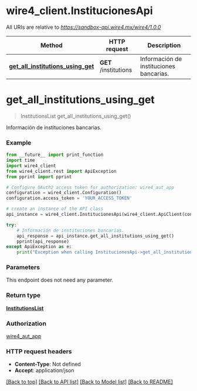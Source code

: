 # wire4_client.InstitucionesApi

All URIs are relative to *https://sandbox-api.wire4.mx/wire4/1.0.0*

Method | HTTP request | Description
------------- | ------------- | -------------
[**get_all_institutions_using_get**](InstitucionesApi.md#get_all_institutions_using_get) | **GET** /institutions | Información de instituciones bancarias.

# **get_all_institutions_using_get**
> InstitutionsList get_all_institutions_using_get()

Información de instituciones bancarias.

### Example
```python
from __future__ import print_function
import time
import wire4_client
from wire4_client.rest import ApiException
from pprint import pprint

# Configure OAuth2 access token for authorization: wire4_aut_app
configuration = wire4_client.Configuration()
configuration.access_token = 'YOUR_ACCESS_TOKEN'

# create an instance of the API class
api_instance = wire4_client.InstitucionesApi(wire4_client.ApiClient(configuration))

try:
    # Información de instituciones bancarias.
    api_response = api_instance.get_all_institutions_using_get()
    pprint(api_response)
except ApiException as e:
    print("Exception when calling InstitucionesApi->get_all_institutions_using_get: %s\n" % e)
```

### Parameters
This endpoint does not need any parameter.

### Return type

[**InstitutionsList**](InstitutionsList.md)

### Authorization

[wire4_aut_app](../README.md#wire4_aut_app)

### HTTP request headers

 - **Content-Type**: Not defined
 - **Accept**: application/json

[[Back to top]](#) [[Back to API list]](../README.md#documentation-for-api-endpoints) [[Back to Model list]](../README.md#documentation-for-models) [[Back to README]](../README.md)

